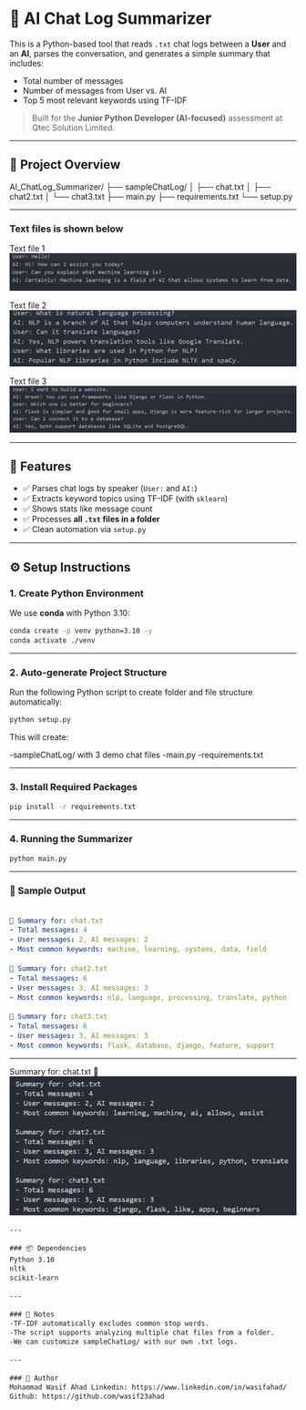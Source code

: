 # 🧠 AI Chat Log Summarizer

This is a Python-based tool that reads `.txt` chat logs between a **User** and an **AI**, parses the conversation, and generates a simple summary that includes:

- Total number of messages
- Number of messages from User vs. AI
- Top 5 most relevant keywords using TF-IDF

> Built for the **Junior Python Developer (AI-focused)** assessment at Qtec Solution Limited.

---

## 📁 Project Overview

AI_ChatLog_Summarizer/
├── sampleChatLog/
│ ├── chat.txt
│ ├── chat2.txt
│ └── chat3.txt
├── main.py
├── requirements.txt
└── setup.py

---
### Text files is shown below
Text file 1
![Alt Text](screenshots/chat.txt.png)

Text file 2
![Alt Text](screenshots/chat2.txt.png)

Text file 3
![Alt Text](screenshots/chat3.txt.png)

---

## 🚀 Features

- ✅ Parses chat logs by speaker (`User:` and `AI:`)
- ✅ Extracts keyword topics using TF-IDF (with `sklearn`)
- ✅ Shows stats like message count
- ✅ Processes **all `.txt` files in a folder**
- ✅ Clean automation via `setup.py`

---

## ⚙️ Setup Instructions

### 1️. Create Python Environment
We use **conda** with Python 3.10:

```bash
conda create -p venv python=3.10 -y
conda activate ./venv
```

---

### 2️. Auto-generate Project Structure
Run the following Python script to create folder and file structure automatically:
```bash
python setup.py

```
This will create:

-sampleChatLog/ with 3 demo chat files
-main.py
-requirements.txt

---

### 3. Install Required Packages

```bash
pip install -r requirements.txt

```
---

### 4. Running the Summarizer
```bash
python main.py
```

---

### 🧪 Sample Output
```yaml

📄 Summary for: chat.txt
- Total messages: 4
- User messages: 2, AI messages: 2
- Most common keywords: machine, learning, systems, data, field

📄 Summary for: chat2.txt
- Total messages: 6
- User messages: 3, AI messages: 3
- Most common keywords: nlp, language, processing, translate, python

📄 Summary for: chat3.txt
- Total messages: 6
- User messages: 3, AI messages: 3
- Most common keywords: flask, database, django, feature, support
```
---

Summary for: chat.txt
📄 
![Terminal Output](screenshots/Summary.png)



```
---
 
### 📦 Dependencies
Python 3.10
nltk
scikit-learn 

---

### 📌 Notes
-TF-IDF automatically excludes common stop words.
-The script supports analyzing multiple chat files from a folder.
-We can customize sampleChatLog/ with our own .txt logs.

---

### 📌 Author
Mohammad Wasif Ahad Linkedin: https://www.linkedin.com/in/wasifahad/ Github: https://github.com/wasif23ahad